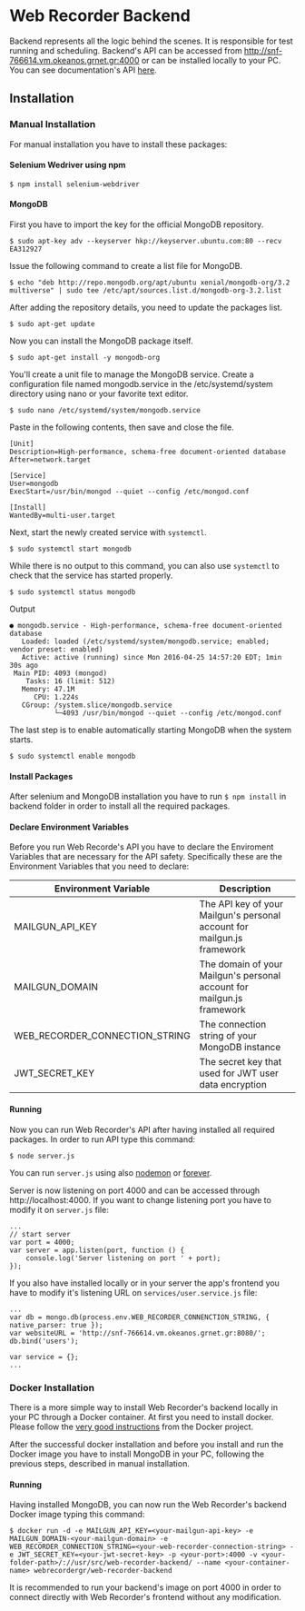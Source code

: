 # Web Recorder Backend
Backend represents all the logic behind the scenes. It is responsible for test running and scheduling. Backend's API can be accessed from http://snf-766614.vm.okeanos.grnet.gr:4000 or can be installed locally to your PC. You can see documentation's API [here][documentation].

[documentation]: http://snf-766614.vm.okeanos.grnet.gr:8080/documentation

## Installation
### Manual Installation
For manual installation you have to install these packages:
#### Selenium Wedriver using npm
```
$ npm install selenium-webdriver
```
#### MongoDB

 First you have to import the key for the official MongoDB repository.
```
$ sudo apt-key adv --keyserver hkp://keyserver.ubuntu.com:80 --recv EA312927
```

Issue the following command to create a list file for MongoDB.
```
$ echo "deb http://repo.mongodb.org/apt/ubuntu xenial/mongodb-org/3.2 multiverse" | sudo tee /etc/apt/sources.list.d/mongodb-org-3.2.list
```

After adding the repository details, you need to update the packages list.
```
$ sudo apt-get update
```

Now you can install the MongoDB package itself.
```
$ sudo apt-get install -y mongodb-org
```

You'll create a unit file to manage the MongoDB service. Create a configuration file named mongodb.service in the /etc/systemd/system directory using nano or your favorite text editor.
```
$ sudo nano /etc/systemd/system/mongodb.service
```

Paste in the following contents, then save and close the file.
```
[Unit]
Description=High-performance, schema-free document-oriented database
After=network.target

[Service]
User=mongodb
ExecStart=/usr/bin/mongod --quiet --config /etc/mongod.conf

[Install]
WantedBy=multi-user.target
```

Next, start the newly created service with `systemctl`.
```
$ sudo systemctl start mongodb
```

While there is no output to this command, you can also use `systemctl` to check that the service has started properly.
```
$ sudo systemctl status mongodb
```

Output
```
● mongodb.service - High-performance, schema-free document-oriented database
   Loaded: loaded (/etc/systemd/system/mongodb.service; enabled; vendor preset: enabled)
   Active: active (running) since Mon 2016-04-25 14:57:20 EDT; 1min 30s ago
 Main PID: 4093 (mongod)
    Tasks: 16 (limit: 512)
   Memory: 47.1M
      CPU: 1.224s
   CGroup: /system.slice/mongodb.service
           └─4093 /usr/bin/mongod --quiet --config /etc/mongod.conf
```

The last step is to enable automatically starting MongoDB when the system starts.
```
$ sudo systemctl enable mongodb
```

#### Install Packages
After selenium and MongoDB installation you have to run `$ npm install` in backend folder in order to install all the required packages.

#### Declare Environment Variables
Before you run Web Recorde's API you have to declare the Enviroment Variables that are necessary for the API safety. Specifically these are the Environment Variables that you need to declare:

|  Environment Variable  | Description |
|-------------------|---------------------------------------------------------------------|
|  MAILGUN_API_KEY  |  The API key of your Mailgun's personal account for mailgun.js framework  |
|  MAILGUN_DOMAIN  |  The domain of your Mailgun's personal account for mailgun.js framework  |
|  WEB_RECORDER_CONNECTION_STRING  |  The connection string of your MongoDB instance  |
|  JWT_SECRET_KEY  |  The secret key that used for JWT user data encryption  |

#### Running
Now you can run Web Recorder's API after having installed all required packages. In order to run API type this command:
```
$ node server.js
```
You can run `server.js` using also [nodemon][nodemon] or [forever][forever].

Server is now listening on port 4000 and can be accessed through http://localhost:4000. If you want to change listening port you have to modify it on `server.js` file:
```
...
// start server
var port = 4000;
var server = app.listen(port, function () {
    console.log('Server listening on port ' + port);
});
```

If you also have installed locally or in your server the app's frontend you have to modify it's listening URL on `services/user.service.js` file:
```
...
var db = mongo.db(process.env.WEB_RECORDER_CONNENCTION_STRING, { native_parser: true });
var websiteURL = 'http://snf-766614.vm.okeanos.grnet.gr:8080/';
db.bind('users');

var service = {};
...
```

[nodemon]: https://github.com/remy/nodemon
[forever]: https://www.npmjs.com/package/forever



### Docker Installation
There is a more simple way to install Web Recorder's backend locally in your PC through a Docker container. At first you need to install docker. Please follow the [very good instructions](https://docs.docker.com/engine/installation/) from the Docker project. 

After the successful docker installation and before you install and run the Docker image you have to install MongoDB in your PC, following the previous steps, described in manual installation.

#### Running
Having installed MongoDB, you can now run the Web Recorder's backend Docker image typing this command:
```
$ docker run -d -e MAILGUN_API_KEY=<your-mailgun-api-key> -e MAILGUN_DOMAIN-<your-mailgun-domain> -e WEB_RECORDER_CONNECTION_STRING=<your-web-recorder-connection-string> -e JWT_SECRET_KEY=<your-jwt-secret-key> -p <your-port>:4000 -v <your-folder-path>/://usr/src/web-recorder-backend/ --name <your-container-name> webrecordergr/web-recorder-backend
```
It is recommended to run your backend's image on port 4000 in order to connect directly with Web Recorder's frontend without any modification.
